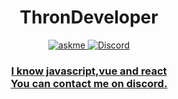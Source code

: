 <div align="center">
  <h1> ThronDeveloper </h1>

<a href="https://discord.com/users/939851664389730304">
<img alt="askme" src="https://img.shields.io/badge/Ask%20me-anything-1abc9c.svg" />
</a>
<a href="https://discord.com/users/792984862550130728"><img alt="Discord" src="https://img.shields.io/badge/Thron%230001-7289DA?style=flat&logo=discord&logoColor=white"/>
<h3>
I know javascript,vue and react<br>
You can contact me on discord.<br>
</h3>
<br/>
